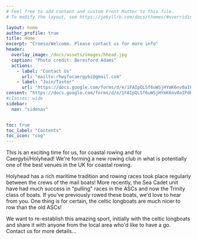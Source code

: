 ```yaml
---
# Feel free to add content and custom Front Matter to this file.
# To modify the layout, see https://jekyllrb.com/docs/themes/#overriding-theme-defaults

layout: home
author_profile: true
title: Home
excerpt: "Croeso/Welcome. Please contact us for more info"
header:
  overlay_image: /docs/assets/images/hhead.jpg
  caption: "Photo credit: Beresford Adams"
  actions:
    - label: "Contact Us"
      url: "mailto:rhwyfocaergybi@gmail.com"
    - label: "Join/Taster"
      url: "https://docs.google.com/forms/d/e/1FAIpQLSf6uWSjHYmK6nv0aIPdKx-RXpDN-R-7Iy33QusrgKHnicPHrg/viewform?usp=header"
consent: "https://docs.google.com/forms/d/e/1FAIpQLSf6uWSjHYmK6nv0aIPdKx-RXpDN-R-7Iy33QusrgKHnicPHrg/viewform?usp=header"
#classes: wide
sidebar:
  nav: "sidenav"


toc: true
toc_label: "Contents"
toc_icon: "cog"
---
```

This is an exciting time for us, for coastal rowing and for Caergybi/Holyhead! We're forming a new rowing club in what is potentially one of the best venues in the UK for coastal rowing.

Holyhead has a rich maritime tradition and rowing races took place regularly between the crews of the mail boats! More recently, the Sea Cadet unit have had much success in "pulling" races in the ASCs and now the Trinity class of boats. If you've previously rowed these boats, we'd love to hear from you. One thing is for certain, the celtic longboats are much nicer to row than the old ASCs!

We want to re-establish this amazing sport, initially with the celtic longboats and share it with anyone from the local area who'd like to have a go. Contact us for more details...